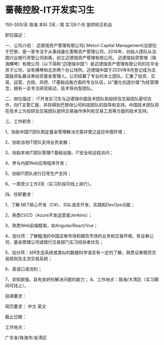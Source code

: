 # 蔷薇控股-IT开发实习生

150-300/天 珠海 本科 3天／周 实习6个月 提供转正机会

职位描述：

一、公司介绍： 迈德瑞资产管理有限公司( Metori Capital Management)总部位于巴黎，是一家专注于从事纯量化策略资产管理公司。2016年，创始人团队从法国兴业银行资管公司剥离，创立迈德瑞资产管理有限公司。 迈德瑞投资管理（珠海横琴）有限公司（以下简称“迈德瑞中国“）是迈德瑞资产管理有限公司的在华全资子公司，设有横琴和北京两个办公场所。迈德瑞中国于2020年8月登记成为法国独资私募证券投资基金管理人。公司招募了专业的本土团队，汇集了投资、交易、运营、合规、风控、IT基础设施方面的专业队伍，以”量化创造价值“为经营理念，拥有一支专注研究驱动、技术导向型团队。

  二、岗位描述： IT开发实习生与迈德瑞中国技术团队和投研及交易团队密切合作，向IT主管汇报，并将得到巴黎母公司科技团队的指导和支持。中国技术团队将在技术上为投研及交易团队提供交易操作序列和交易工具等方面的技术支持。 

三、工作职责：

 1、协助中国IT团队制定基金管理解决方案并使之适应中国环境；

 2、协助当地IT团队支持业务发展；

 3、协助本地IT团队管理IT基础设施、IT安全和远程访问；

 4、参与内部Web应用程序开发；

 5、协助IT团队进行日常生产支持；

 6、一周至少工作3天（实习阶段可线上进行）。 

四、任职要求：

 1、了解.NET核心开发（C#）、SQL语言开发、实践和DevOps功能； 

2、熟悉CI/CD（Azure开发运营或Jenkins）；

 3、熟悉Web前端框架，如Angular/React/Vue； 

4、加分项：了解粗浅的中国证券市场和期货市场的业务和交易环境，有证券公司、基金管理公司或银行交易部门实习经验者优先；

 5、加分项：对R生态系统或类似的数据科学语言有一定的了解，熟悉证券期货交易规则及主流交易系统；

 6、英语口语流利； 

7、求知欲强，具有良好的解决问题的能力； 8、工作地点：珠海/大湾区（实习期间可线上）。

投递要求：

简历要求： 中文 英文

截止日期：

工作地点：

广东省/珠海市/金湾区